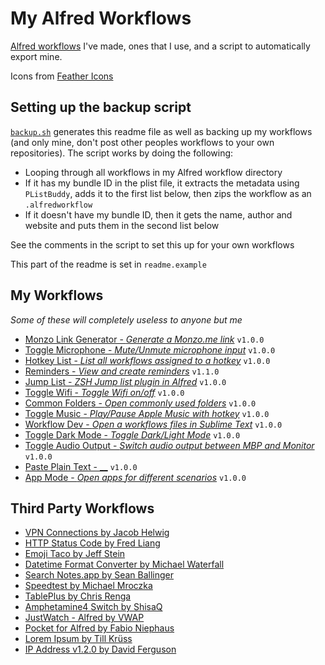 # My Alfred Workflows

[Alfred workflows](https://www.alfredapp.com/workflows/) I've made, ones that I use, and a script to automatically export mine.

Icons from [Feather Icons](https://feathericons.com)

## Setting up the backup script

[`backup.sh`](backup.sh) generates this readme file as well as backing up my workflows (and only mine, don't post other peoples workflows to your own repositories). The script works by doing the following:

- Looping through all workflows in my Alfred workflow directory
- If it has my bundle ID in the plist file, it extracts the metadata using `PListBuddy`, adds it to the first list below, then zips the workflow as an `.alfredworkflow`
- If it doesn't have my bundle ID, then it gets the name, author and website and puts them in the second list below

See the comments in the script to set this up for your own workflows

This part of the readme is set in `readme.example`

## My Workflows

 _Some of these will completely useless to anyone but me_ 


- [Monzo Link Generator - _Generate a Monzo.me link_](https://github.com/rknightuk/alfred-workflows/raw/main/workflows/monzo-link-generator.alfredworkflow) `v1.0.0` 
- [Toggle Microphone - _Mute/Unmute microphone input_](https://github.com/rknightuk/alfred-workflows/raw/main/workflows/toggle-microphone.alfredworkflow) `v1.0.0` 
- [Hotkey List - _List all workflows assigned to a hotkey_](https://github.com/rknightuk/alfred-workflows/raw/main/workflows/hotkey-list.alfredworkflow) `v1.0.0` 
- [Reminders - _View and create reminders_](workflows/reminders) `v1.1.0` 
- [Jump List - _ZSH Jump list plugin in Alfred_](https://github.com/rknightuk/alfred-workflows/raw/main/workflows/jump-list.alfredworkflow) `v1.0.0` 
- [Toggle Wifi - _Toggle Wifi on/off_](https://github.com/rknightuk/alfred-workflows/raw/main/workflows/toggle-wifi.alfredworkflow) `v1.0.0` 
- [Common Folders - _Open commonly used folders_](https://github.com/rknightuk/alfred-workflows/raw/main/workflows/common-folders.alfredworkflow) `v1.0.0` 
- [Toggle Music - _Play/Pause Apple Music with hotkey_](https://github.com/rknightuk/alfred-workflows/raw/main/workflows/toggle-music.alfredworkflow) `v1.0.0` 
- [Workflow Dev - _Open a workflows files in Sublime Text_](https://github.com/rknightuk/alfred-workflows/raw/main/workflows/workflow-dev.alfredworkflow) `v1.0.0` 
- [Toggle Dark Mode - _Toggle Dark/Light Mode_](https://github.com/rknightuk/alfred-workflows/raw/main/workflows/toggle-dark-mode.alfredworkflow) `v1.0.0` 
- [Toggle Audio Output - _Switch audio output between MBP and Monitor_](https://github.com/rknightuk/alfred-workflows/raw/main/workflows/toggle-audio.alfredworkflow) `v1.0.0` 
- [Paste Plain Text - __](https://github.com/rknightuk/alfred-workflows/raw/main/workflows/paste-plain-text.alfredworkflow) `v1.0.0` 
- [App Mode - _Open apps for different scenarios_](https://github.com/rknightuk/alfred-workflows/raw/main/workflows/computer-mode.alfredworkflow) `v1.0.0` 

## Third Party Workflows

- [VPN Connections by Jacob Helwig](https://technosorcery.net) 
- [HTTP Status Code by Fred Liang](https://github.com/ilstar/http_status_code) 
- [Emoji Taco by Jeff Stein](https://github.com/jeeftor/EmojiTaco) 
- [Datetime Format Converter by Michael Waterfall](twitter.com/mwaterfall) 
- [Search Notes.app by Sean Ballinger](https://github.com/sballin/alfred-search-notes-app) 
- [Speedtest by Michael Mroczka](http://michaelmroczka.com/) 
- [TablePlus by Chris Renga](https://www.chrisrenga.com) 
- [Amphetamine4 Switch by ShisaQ](https://shisaq.github.io) 
- [JustWatch - Alfred by VWAP](https://twitter.com/vinayw) 
- [Pocket for Alfred by Fabio Niephaus](https://github.com/fniephaus/alfred-pocket/) 
- [Lorem Ipsum by Till Krüss](https://till.im) 
- [IP Address v1.2.0 by David Ferguson](jdfwarrior.tumblr.com) 

